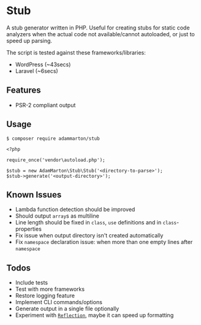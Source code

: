 # Stub

A stub generator written in PHP. Useful for creating stubs for static code analyzers when the actual code not available/cannot autoloaded, or just to speed up parsing.

The script is tested against these frameworks/libraries:

* WordPress (~43secs)
* Laravel (~6secs)

## Features

* PSR-2 compliant output

## Usage

```
$ composer require adammarton/stub
```

```
<?php

require_once('vendor\autoload.php');

$stub = new AdamMarton\Stub\Stub('<directory-to-parse>');
$stub->generate('<output-directory>');
```

## Known Issues

* Lambda function detection should be improved
* Should output `array`s as multiline
* Line length should be fixed in `class`, `use` definitions and in `class`-properties
* Fix issue when output directory isn't created automatically
* Fix `namespace` declaration issue: when more than one empty lines after `namespace`

## Todos

* Include tests
* Test with more frameworks
* Restore logging feature
* Implement CLI commands/options
* Generate output in a single file optionally
* Experiment with [`Reflection`](http://php.net/manual/en/book.reflection.php), maybe it can speed up formatting
